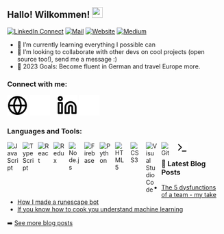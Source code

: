 ## Hallo! Wilkommen! <img src="https://c.tenor.com/Wx9IEmZZXSoAAAAi/hi.gif" width="25" height="25">

[![LinkedIn Connect](https://img.shields.io/badge/Connect-LinkedIn-0077B5?style=for-the-badge&logo=linkedin&logoColor=white)](https://linkedin.com/in/joshuagornall)
[![Mail](https://img.shields.io/badge/Contact-Gmail-D14836?style=for-the-badge&logo=gmail&logoColor=white)](mailto:joshua.gornall@gmail.com)
[![Website](https://img.shields.io/website?label=Personal-site&style=for-the-badge&url=https%3A%2F%2Fjoshuagornall.vercel.app/)](https://joshuagornall.vercel.app/)
[![Medium](https://img.shields.io/badge/Read-E0B0FF?label=medium&style=for-the-badge&logo=medium&logoColor=white)](https://joshuagornall.medium.com/)

- 🌱 I’m currently learning everything I possible can 
- 👯 I’m looking to collaborate with other devs on cool projects (open source too!), send me a message :)
- 🥅 2023 Goals: Become fluent in German and travel Europe more.


### Connect with me:

[![website](./img/globe-light.svg)](https://joshuagornall.vercel.app/#gh-light-mode-only)
[![website](./img/globe-dark.svg)](https://joshuagornall.vercel.app/#gh-dark-mode-only)
&nbsp;&nbsp;
[![website](./img/linkedin-light.svg)](https://linkedin.com/in/joshuagornall#gh-light-mode-only)
[![website](./img/linkedin-dark.svg)](https://linkedin.com/in/joshuagornallr#gh-dark-mode-only)

### Languages and Tools:

<img align="left" alt="JavaScript" width="26px" src="https://cdn.jsdelivr.net/gh/devicons/devicon/icons/javascript/javascript-original.svg" style="padding-right:10px;" />
<img align="left" alt="TypeScript" width="26px" src="https://cdn.jsdelivr.net/gh/devicons/devicon/icons/typescript/typescript-original.svg" style="padding-right:10px;" />
<img align="left" alt="React" width="26px" src="https://cdn.jsdelivr.net/gh/devicons/devicon/icons/react/react-original.svg" style="padding-right:10px;" />
<img align="left" alt="Redux" width="26px" src="https://cdn.jsdelivr.net/gh/devicons/devicon/icons/redux/redux-original.svg" style="padding-right:10px;" />
<img align="left" alt="Node.js" width="26px" src="https://cdn.jsdelivr.net/gh/devicons/devicon/icons/nodejs/nodejs-original.svg" style="padding-right:10px;" />
<img align="left" alt="Firebase" width="26px" src="https://cdn.jsdelivr.net/gh/devicons/devicon/icons/firebase/firebase-plain-wordmark.svg" style="padding-right:10px;" />
<img align="left" alt="Python" width="26px" src="https://cdn.jsdelivr.net/gh/devicons/devicon/icons/python/python-original.svg" style="padding-right:10px;" />
<img align="left" alt="HTML5" width="26px" src="https://cdn.jsdelivr.net/gh/devicons/devicon/icons/html5/html5-original.svg" style="padding-right:10px;" />
<img align="left" alt="CSS3" width="26px" src="https://cdn.jsdelivr.net/gh/devicons/devicon/icons/css3/css3-original.svg" style="padding-right:10px;" />
<img align="left" alt="Visual Studio Code" width="26px" src="https://cdn.jsdelivr.net/gh/devicons/devicon/icons/vscode/vscode-original.svg" style="padding-right:10px;" />
<img align="left" alt="Git" width="26px" src="https://cdn.jsdelivr.net/gh/devicons/devicon/icons/git/git-original.svg" style="padding-right:10px;" />
<img align="left" alt="Terminal" width="26px" src="./img/terminal-light.svg" style="padding-right:10px;" />

<br/>

### 📕 Latest Blog Posts

<!-- BLOG-POST-LIST:START -->
- [The 5 dysfunctions of a team - my take](https://joshuagornall.medium.com/5-dysfunctions-of-a-team-my-take-6853d5c14a3f)
- [How I made a runescape bot](https://joshuagornall.medium.com/how-i-made-a-runescape-bot-90248acae34)
- [If you know how to cook you understand machine learning](https://joshuagornall.medium.com/if-you-know-how-to-cook-you-understand-machine-learning-c5908dbd97fd)
<!-- BLOG-POST-LIST:END -->

➡️ [See more blog posts](https://joshuagornall.medium.com)

